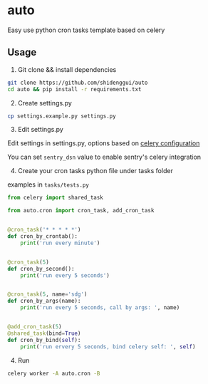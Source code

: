 # auto
Easy use python cron tasks template based on celery

## Usage


1. Git clone && install dependencies

```bash
git clone https://github.com/shidenggui/auto
cd auto && pip install -r requirements.txt
```

2. Create settings.py

```bash
cp settings.example.py settings.py
```

3. Edit settings.py

Edit settings in settings.py, options based on [celery configuration](http://docs.celeryproject.org/en/latest/userguide/configuration.html)

You can set `sentry_dsn` value to enable sentry's celery integration


4. Create your cron tasks python file under tasks folder

examples in `tasks/tests.py`
```python
from celery import shared_task

from auto.cron import cron_task, add_cron_task


@cron_task('* * * * *')
def cron_by_crontab():
    print('run every minute')


@cron_task(5)
def cron_by_second():
    print('run every 5 seconds')


@cron_task(5, name='sdg')
def cron_by_args(name):
    print('run every 5 seconds, call by args: ', name)


@add_cron_task(5)
@shared_task(bind=True)
def cron_by_bind(self):
    print('run ervery 5 seconds, bind celery self: ', self)
```

4. Run

```bash
celery worker -A auto.cron -B
```
